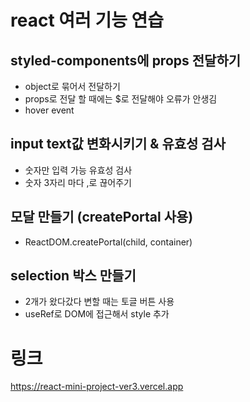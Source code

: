 # react 여러 기능 연습

## styled-components에 props 전달하기
- object로 묶어서 전달하기
- props로 전달 할 때에는 $로 전달해야 오류가 안생김
- hover event

## input text값 변화시키기 & 유효성 검사
- 숫자만 입력 가능 유효성 검사
- 숫자 3자리 마다 ,로 끊어주기

## 모달 만들기 (createPortal 사용)
- ReactDOM.createPortal(child, container)

## selection 박스 만들기
- 2개가 왔다갔다 변할 때는 토글 버튼 사용
- useRef로 DOM에 접근해서 style 추가

# 링크
<https://react-mini-project-ver3.vercel.app>
